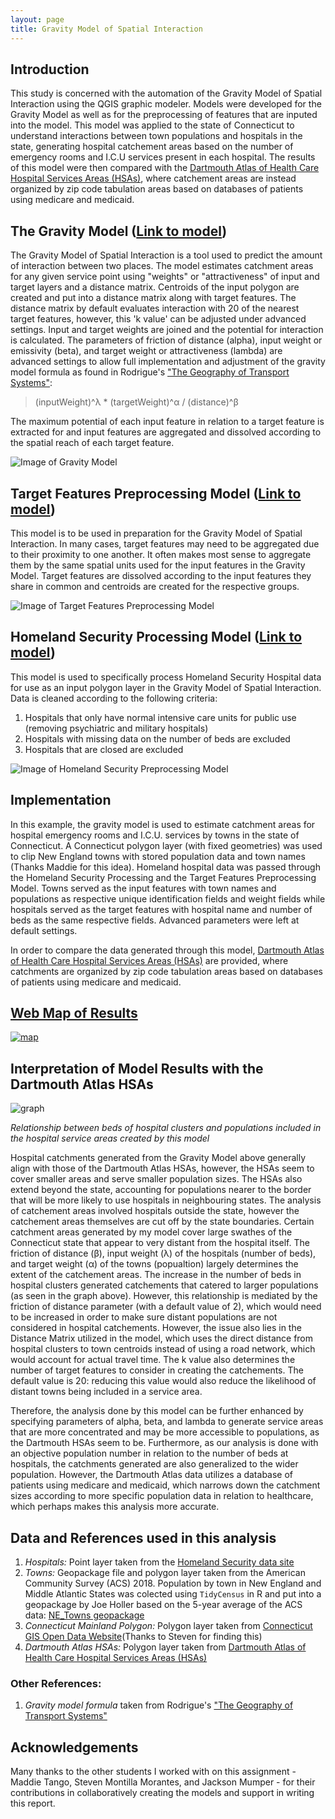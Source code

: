 ```yaml
---
layout: page
title: Gravity Model of Spatial Interaction
---
```


## Introduction

This study is concerned with the automation of the Gravity Model of Spatial Interaction using the QGIS graphic modeler. Models were developed for the Gravity Model as well as for the preprocessing of features that are inputed into the model. This model was applied to the state of Connecticut to understand interactions between town populations and hospitals in the state, generating hospital catchement areas based on the number of emergency rooms and I.C.U services present in each hospital. The results of this model were then compared with the [Dartmouth Atlas of Health Care Hospital Services Areas (HSAs)](https://atlasdata.dartmouth.edu/downloads/supplemental#boundaries), where catchement areas are instead organized by zip code tabulation areas based on databases of patients using medicare and medicaid.

## The Gravity Model ([Link to model](assets/GravityModel.model3))

The Gravity Model of Spatial Interaction is a tool used to predict the amount of interaction between two places. The model estimates catchment areas for any given service point using "weights" or "attractiveness" of input and target layers and a distance matrix. Centroids of the input polygon are created and put into a distance matrix along with target features. The distance matrix by default evaluates interaction with 20 of the nearest target features, however, this 'k value' can be adjusted under advanced settings. Input and target weights are joined and the potential for interaction is calculated. The parameters of friction of distance (alpha), input weight or emissivity (beta), and target weight or attractiveness (lambda) are advanced settings to allow full implementation and adjustment of the gravity model formula as found in Rodrigue's ["The Geography of Transport Systems"](https://transportgeography.org/contents/methods/spatial-interactions-gravity-model/):
>(inputWeight)^λ * (targetWeight)^α / (distance)^β

The maximum potential of each input feature in relation to a target feature is extracted for and input features are aggregated and dissolved according to the spatial reach of each target feature.

![Image of Gravity Model](assets/GravityModel.png)

## Target Features Preprocessing Model ([Link to model](assets/TargetFeaturesPreprocessing2.model3))

This model is to be used in preparation for the Gravity Model of Spatial Interaction. In many cases, target features may need to be aggregated due to their proximity to one another. It often makes most sense to aggregate them by the same spatial units used for the input features in the Gravity Model. Target features are dissolved according to the input features they share in common and centroids are created for the respective groups.

![Image of Target Features Preprocessing Model](assets/TargetFeatures.png)

## Homeland Security Processing Model ([Link to model](assets/HomelandSecurityPreprocessing.model3))

This model is used to specifically process Homeland Security Hospital data for use as an input polygon layer in the Gravity Model of Spatial Interaction. Data is cleaned according to the following criteria:
1. Hospitals that only have normal intensive care units for public use (removing psychiatric and military hospitals)
2. Hospitals with missing data on the number of beds are excluded
3. Hospitals that are closed are excluded

![Image of Homeland Security Preprocessing Model](assets/HomelandSec.png)


## Implementation

In this example, the gravity model is used to estimate catchment areas for hospital emergency rooms and I.C.U. services by towns in the state of Connecticut. A Connecticut polygon layer (with fixed geometries) was used to clip New England towns with stored population data and town names (Thanks Maddie for this idea). Homeland hospital data was passed through the Homeland Security Processing and the Target Features Preprocessing Model. Towns served as the input features with town names and populations as respective unique identification fields and weight fields while hospitals served as the target features with hospital name and number of beds as the same respective fields. Advanced parameters were left at default settings.

In order to compare the data generated through this model, [Dartmouth Atlas of Health Care Hospital Services Areas (HSAs)](https://atlasdata.dartmouth.edu/downloads/supplemental#boundaries) are provided, where catchments are organized by zip code tabulation areas based on databases of patients using medicare and medicaid.

## [Web Map of Results](assets/)

[![map](assets/mapimage.png)](assets/)


## Interpretation of Model Results with the Dartmouth Atlas HSAs

![graph](assets/catchementgraph.png)

*Relationship between beds of hospital clusters and populations included in the hospital service areas created by this model*

Hospital catchments generated from the Gravity Model above generally align with those of the Dartmouth Atlas HSAs, however, the HSAs seem to cover smaller areas and serve smaller population sizes. The HSAs also extend beyond the state, accounting for populations nearer to the border that will be more likely to use hospitals in neighbouring states. The analysis of catchement areas involved hospitals outside the state, however the catchement areas themselves are cut off by the state boundaries. Certain catchment areas generated by my model cover large swathes of the Connecticut state that appear to very distant from the hospital itself. The friction of distance (β), input weight (λ) of the hospitals (number of beds), and target weight (α) of the towns (popualtion) largely determines the extent of the catchement areas. The increase in the number of beds in hospital clusters generated catchements that catered to larger populations (as seen in the graph above). However, this relationship is mediated by the friction of distance parameter (with a default value of 2), which would need to be increased in order to make sure distant populations are not considered in hospital catchements. However, the issue also lies in the Distance Matrix utilized in the model, which uses the direct distance from hospital clusters to town centroids instead of using a road network, which would account for actual travel time. The k value also determines the number of target features to consider in creating the catchements. The default value is 20: reducing this value would also reduce the likelihood of distant towns being included in a service area. 

Therefore, the analysis done by this model can be further enhanced by specifying parameters of alpha, beta, and lambda to generate service areas that are more concentrated and may be more accessible to populations, as the Dartmouth HSAs seem to be. Furthermore, as our analysis is done with an objective population number in relation to the number of beds at hospitals, the catchments generated are also generalized to the wider population. However, the Dartmouth Atlas data utilizes a database of patients using medicare and medicaid, which narrows down the catchment sizes according to more specific population data in relation to healthcare, which perhaps makes this analysis more accurate.


## Data and References used in this analysis

1. *Hospitals:* Point layer taken from the [Homeland Security data site](https://hifld-geoplatform.opendata.arcgis.com/datasets/6ac5e325468c4cb9b905f1728d6fbf0f_0)
2. *Towns:* Geopackage file and polygon layer taken from the American Community Survey (ACS) 2018. Population by town in New England and Middle Atlantic States was colected using `TidyCensus` in R and put into a geopackage by Joe Holler based on the 5-year average of the ACS data: [NE_Towns geopackage](assets/data/netown.gpkg)
3. *Connecticut Mainland Polygon:* Polygon layer taken from [Connecticut GIS Open Data Website](https://ct-deep-gis-open-data-website-ctdeep.hub.arcgis.com/datasets/connecticut-mainland-polygon?geometry=-75.593%2C40.778%2C-69.913%2C42.218)(Thanks to Steven for finding this)
4. *Dartmouth Atlas HSAs:* Polygon layer taken from [Dartmouth Atlas of Health Care Hospital Services Areas (HSAs)](https://atlasdata.dartmouth.edu/downloads/supplemental#boundaries)

### Other References:

1. *Gravity model formula* taken from Rodrigue's ["The Geography of Transport Systems"](https://transportgeography.org/contents/methods/spatial-interactions-gravity-model/)

## Acknowledgements

Many thanks to the other students I worked with on this assignment - Maddie Tango, Steven Montilla Morantes, and Jackson Mumper - for their contributions in collaboratively creating the models and support in writing this report.
